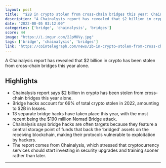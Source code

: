 ```yaml
---
layout: post
title:  "$2B in crypto stolen from cross-chain bridges this year: Chainalysis"
description: "A Chainalysis report has revealed that $2 billion in crypto has been stolen from cross-chain bridges this year alone."
date: "2022-08-05 03:12:00"
categories: ['bridge', 'chainalysis', 'bridges']
score: 44
image: "https://i.imgur.com/2JpMOVy.jpg"
tags: ['bridge', 'chainalysis', 'bridges']
link: "https://cointelegraph.com/news/2b-in-crypto-stolen-from-cross-chain-bridges-this-year-chainalysis"
---
```


A Chainalysis report has revealed that $2 billion in crypto has been stolen from cross-chain bridges this year alone.

## Highlights

- Chainalysis report says $2 billion in crypto has been stolen from cross-chain bridges this year alone.
- Bridge hacks account for 69% of total crypto stolen in 2022, amounting to $2B in losses.
- 13 separate bridge hacks have taken place this year, with the most recent being the $190 million Nomad Bridge attack.
- Chainalysis says bridge hacks are often targets because they feature a central storage point of funds that back the ‘bridged’ assets on the receiving blockchain, making their protocols vulnerable to exploitation by hackers.
- The report comes from Chainalysis, which stressed that cryptocurrency services should start investing in security upgrades and training sooner rather than later.

---
